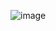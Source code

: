 ![image](https://user-images.githubusercontent.com/45227327/211172950-7ad4f0fc-c335-498e-89c0-f89ea04f7c56.png)


